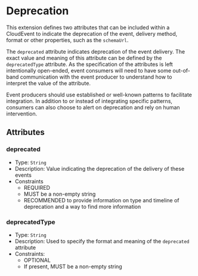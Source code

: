 # Deprecation

This extension defines two attributes that can be included within a CloudEvent
to indicate the deprecation of the event, delivery method, format or other
properties, such as the `schemaUrl`.

The `deprecated` attribute indicates deprecation of the event delivery. The
exact value and meaning of this attribute can be defined by the
`deprecatedType` attribute. As the specification of the attributes is left
intentionally open-ended, event consumers will need to have some out-of-band
communication with the event producer to understand how to interpret the value
of the attribute.

Event producers should use established or well-known patterns to facilitate
integration. In addition to or instead of integrating specific patterns,
consumers can also choose to alert on deprecation and rely on human
intervention.

## Attributes

### deprecated
* Type: `String`
* Description: Value indicating the deprecation of the delivery of these events
* Constraints
  * REQUIRED
  * MUST be a non-empty string
  * RECOMMENDED to provide information on type and timeline of deprecation and
    a way to find more information

### deprecatedType
* Type: `String`
* Description: Used to specify the format and meaning of the `deprecated`
  attribute
* Constraints:
  * OPTIONAL
  * If present, MUST be a non-empty string
